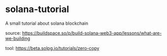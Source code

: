 # solana-tutorial
A small tutorial about solana blockchain

source: https://buildspace.so/p/build-solana-web3-app/lessons/what-are-we-building

tool: https://beta.solpg.io/tutorials/zero-copy